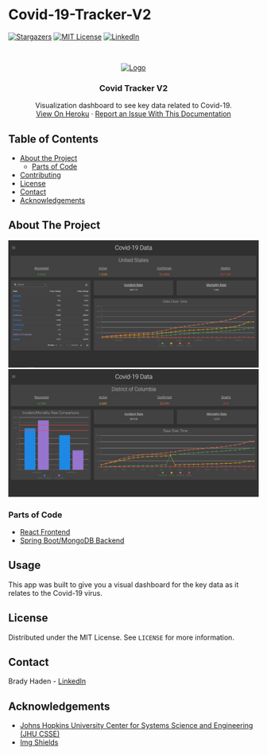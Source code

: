 # Covid-19-Tracker-V2

<!-- PROJECT SHIELDS -->
<!--
*** I'm using markdown "reference style" links for readability.
*** Reference links are enclosed in brackets [ ] instead of parentheses ( ).
*** See the bottom of this document for the declaration of the reference variables
*** for contributors-url, forks-url, etc. This is an optional, concise syntax you may use.
*** https://www.markdownguide.org/basic-syntax/#reference-style-links
-->
<!-- [![Contributors][contributors-shield]][contributors-url] -->
[![Stargazers][stars-shield]][stars-url]
[![MIT License][license-shield]][license-url]
[![LinkedIn][linkedin-shield]][linkedin-url]



<!-- PROJECT LOGO -->
<br />
<p align="center">
  <a href="https://covid-tracker-v2.herokuapp.com/">
    <img src="https://images.newscientist.com/wp-content/uploads/2020/02/11165812/c0481846-wuhan_novel_coronavirus_illustration-spl.jpg" alt="Logo" width="150" height="100">
  </a>

  <h3 align="center">Covid Tracker V2</h3>

  <p align="center">
    Visualization dashboard to see key data related to Covid-19.
    <br />
    <a href="https://covid-tracker-v2.herokuapp.com/">View On Heroku</a>
    ·
    <a href="https://github.com/bhaden94/Covid-19-Tracker-V2/issues">Report an Issue With This Documentation</a>
  </p>
</p>



<!-- TABLE OF CONTENTS -->
## Table of Contents

* [About the Project](#about-the-project)
  * [Parts of Code](#parts-of-code)
* [Contributing](#contributing)
* [License](#license)
* [Contact](#contact)
* [Acknowledgements](#acknowledgements)



<!-- ABOUT THE PROJECT -->
## About The Project

![Desktop 1](images/desktop-1.png)
![Desktop 2](images/desktop-2.png)



### Parts of Code
* [React Frontend](https://github.com/bhaden94/covid-19-tracker-v2-fe)
* [Spring Boot/MongoDB Backend](https://github.com/bhaden94/Covid19-tracker-V2-API)


<!-- USAGE EXAMPLES -->
## Usage

This app was built to give you a visual dashboard for the key data as it relates to the Covid-19 virus.



<!-- LICENSE -->
## License

Distributed under the MIT License. See `LICENSE` for more information.



<!-- CONTACT -->
## Contact

Brady Haden - [LinkedIn](https://www.linkedin.com/in/brady-s-haden/)




<!-- ACKNOWLEDGEMENTS -->
## Acknowledgements
* [Johns Hopkins University Center for Systems Science and Engineering (JHU CSSE)](https://github.com/CSSEGISandData/COVID-19)
* [Img Shields](https://shields.io)





<!-- MARKDOWN LINKS & IMAGES -->
<!-- https://www.markdownguide.org/basic-syntax/#reference-style-links -->
<!-- [contributors-shield]: https://img.shields.io/github/contributors/othneildrew/Best-README-Template.svg?style=flat-square
[contributors-url]: https://github.com/othneildrew/Best-README-Template/graphs/contributors -->
[stars-shield]: https://img.shields.io/github/stars/bhaden94/Covid-19-Tracker-V2.svg
[stars-url]: https://github.com/bhaden94/Covid-19-Tracker-V2/stargazers

[license-shield]: https://img.shields.io/github/license/bhaden94/Covid-19-Tracker-V2.svg
[license-url]: https://github.com/bhaden94/Covid-19-Tracker-V2/blob/main/LICENSE

[linkedin-shield]: https://img.shields.io/badge/-LinkedIn-black.svg?logo=linkedin&colorB=555
[linkedin-url]: https://www.linkedin.com/in/brady-s-haden/
[product-screenshot]: images/screenshot.png

